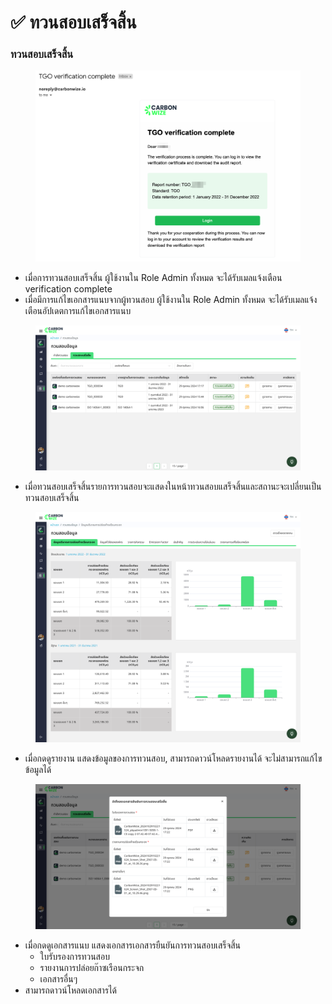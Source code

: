 # ✅ ทวนสอบเสร็จสิ้น

### ทวนสอบเสร็จสิ้น

<figure><img src="../../.gitbook/assets/image (94).png" alt=""><figcaption></figcaption></figure>

* เมื่อการทวนสอบเสร็จสิ้น ผู้ใช้งานใน Role Admin ทั้งหมด จะได้รับเมลแจ้งเตือน verification complete
* เมื่อมีการแก้ไขเอกสารแนบจากผู้ทวนสอบ ผู้ใช้งานใน Role Admin ทั้งหมด จะได้รับเมลแจ้งเตือนอัปเดตการแก้ไขเอกสารแนบ

<figure><img src="../../.gitbook/assets/image (1) (1) (1) (1) (1) (1) (1).png" alt=""><figcaption></figcaption></figure>

* เมื่อทวนสอบเสร็จสิ้นรายการทวนสอบจะแสดงในหน้าทวนสอบแสร็จสิ้นและสถานะจะเปลี่ยนเป็นทวนสอบเสร็จสิ้น

<figure><img src="../../.gitbook/assets/image (1) (1) (1) (1) (1) (1) (1) (1).png" alt=""><figcaption></figcaption></figure>

* เมื่อกดดูรายงาน แสดงข้อมูลของการทวนสอบ, สามารถดาวน์โหลดรายงานได้ จะไม่สามารถแก้ไขข้อมูลได้

<figure><img src="../../.gitbook/assets/image (2) (1) (1) (1) (1) (1).png" alt=""><figcaption></figcaption></figure>

* เมื่อกดดูเอกสารแนบ แสดงเอกสารเอกสารยืนยันการทวนสอบเสร็จสิ้น
  * ใบรับรองการทวนสอบ
  * รายงานการปล่อยก๊าซเรือนกระจก
  * เอกสารอื่นๆ
* สามารถดาวน์โหลดเอกสารได้
